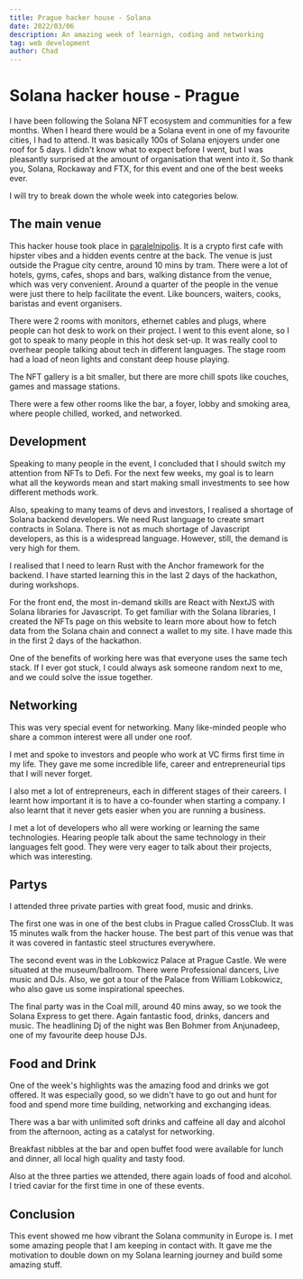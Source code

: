 ```yaml
---
title: Prague hacker house - Solana
date: 2022/03/06
description: An amazing week of learnign, coding and networking
tag: web development
author: Chad
---
```


# Solana hacker house - Prague

I have been following the Solana NFT ecosystem and communities for a few months. When I heard there would be a Solana event in one of my favourite cities, I had to attend. It was basically 100s of Solana enjoyers under one roof for 5 days. I didn't know what to expect before I went, but I was pleasantly surprised at the amount of organisation that went into it. So thank you, Solana, Rockaway and FTX, for this event and one of the best weeks ever.

I will try to break down the whole week into categories below.

## The main venue

This hacker house took place in [paralelnipolis](https://www.paralelnipolis.cz/). It is a crypto first cafe with hipster vibes and a hidden events centre at the back. The venue is just outside the Prague city centre, around 10 mins by tram. There were a lot of hotels, gyms, cafes, shops and bars, walking distance from the venue, which was very convenient. Around a quarter of the people in the venue were just there to help facilitate the event. Like bouncers, waiters, cooks, baristas and event organisers.

There were 2 rooms with monitors, ethernet cables and plugs, where people can hot desk to work on their project.
I went to this event alone, so I got to speak to many people in this hot desk set-up. It was really cool to overhear people talking about tech in different languages. The stage room had a load of neon lights and constant deep house playing.

The NFT gallery is a bit smaller, but there are more chill spots like couches, games and massage stations.

There were a few other rooms like the bar, a foyer, lobby and smoking area, where people chilled, worked, and networked.

## Development

Speaking to many people in the event, I concluded that I should switch my attention from NFTs to Defi. For the next few weeks, my goal is to learn what all the keywords mean and start making small investments to see how different methods work.

Also, speaking to many teams of devs and investors, I realised a shortage of Solana backend developers. We need Rust language to create smart contracts in Solana. There is not as much shortage of Javascript developers, as this is a widespread language. However, still, the demand is very high for them.

I realised that I need to learn Rust with the Anchor framework for the backend. I have started learning this in the last 2 days of the hackathon, during workshops.

For the front end, the most in-demand skills are React with NextJS with Solana libraries for Javascript. To get familiar with the Solana libraries, I created the NFTs page on this website to learn more about how to fetch data from the Solana chain and connect a wallet to my site. I have made this in the first 2 days of the hackathon.

One of the benefits of working here was that everyone uses the same tech stack. If I ever got stuck, I could always ask someone random next to me, and we could solve the issue together.

## Networking

This was very special event for networking. Many like-minded people who share a common interest were all under one roof.

I met and spoke to investors and people who work at VC firms first time in my life. They gave me some incredible life, career and entrepreneurial tips that I will never forget.

I also met a lot of entrepreneurs, each in different stages of their careers. I learnt how important it is to have a co-founder when starting a company. I also learnt that it never gets easier when you are running a business.

I met a lot of developers who all were working or learning the same technologies. Hearing people talk about the same technology in their languages felt good. They were very eager to talk about their projects, which was interesting.

## Partys

I attended three private parties with great food, music and drinks.

The first one was in one of the best clubs in Prague called CrossClub. It was 15 minutes walk from the hacker house. The best part of this venue was that it was covered in fantastic steel structures everywhere.

The second event was in the Lobkowicz Palace at Prague Castle. We were situated at the museum/ballroom. There were Professional dancers, Live music and DJs. Also, we got a tour of the Palace from William Lobkowicz, who also gave us some inspirational speeches.

The final party was in the Coal mill, around 40 mins away, so we took the Solana Express to get there. Again fantastic food, drinks, dancers and music. The headlining Dj of the night was Ben Bohmer from Anjunadeep, one of my favourite deep house DJs.

## Food and Drink

One of the week's highlights was the amazing food and drinks we got offered. It was especially good, so we didn't have to go out and hunt for food and spend more time building, networking and exchanging ideas.

There was a bar with unlimited soft drinks and caffeine all day and alcohol from the afternoon, acting as a catalyst for networking.

Breakfast nibbles at the bar and open buffet food were available for lunch and dinner, all local high quality and tasty food.

Also at the three parties we attended, there again loads of food and alcohol. I tried caviar for the first time in one of these events.

## Conclusion

This event showed me how vibrant the Solana community in Europe is. I met some amazing people that I am keeping in contact with. It gave me the motivation to double down on my Solana learning journey and build some amazing stuff.

